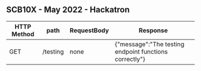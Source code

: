 ## SCB10X - May 2022 - Hackatron

| HTTP Method | path     | RequestBody | Response                                               |
| ----------- | -------- | ----------- | ------------------------------------------------------ |
| GET         | /testing | none        | {"message":"The testing endpoint functions correctly"} |
